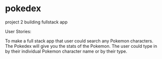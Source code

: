 # pokedex
project 2 building fullstack app 

User Stories:

To make a full stack app that user could search any Pokemon characters. The Pokedex will give you the stats of the Pokemon. The user could type in by their individual Pokemon character name or by their type.


